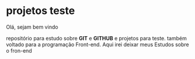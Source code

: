 # projetos teste
 
 Olá, sejam bem vindo
 
repositório para estudo sobre **GIT** e **GITHUB** e projetos para teste. também voltado para a programação Front-end. Aqui irei deixar meus Estudos sobre o fron-end


